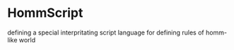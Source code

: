 # HommScript
defining a special interpritating script language for defining rules of homm-like world
